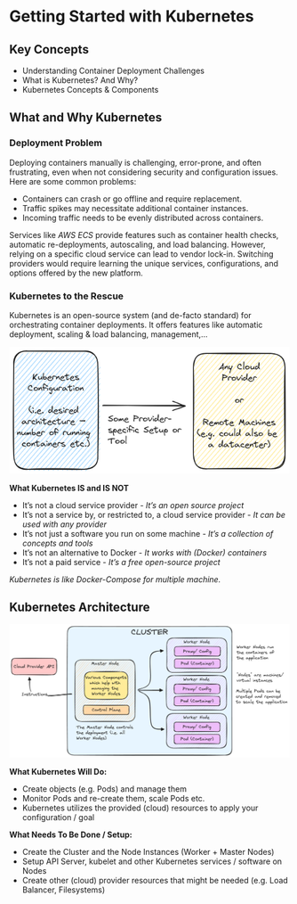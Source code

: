 # Getting Started with Kubernetes

## Key Concepts

- Understanding Container Deployment Challenges
- What is Kubernetes? And Why?
- Kubernetes Concepts & Components

## What and Why Kubernetes

### Deployment Problem

Deploying containers manually is challenging, error-prone, and often frustrating, even when not considering security and configuration issues. Here are some common problems:

- Containers can crash or go offline and require replacement.
- Traffic spikes may necessitate additional container instances.
- Incoming traffic needs to be evenly distributed across containers.

Services like _AWS ECS_ provide features such as container health checks, automatic re-deployments, autoscaling, and load balancing. However, relying on a specific cloud service can lead to vendor lock-in. Switching providers would require learning the unique services, configurations, and options offered by the new platform.

### Kubernetes to the Rescue

Kubernetes is an open-source system (and de-facto standard) for orchestrating container deployments. It offers features like automatic deployment, scaling & load balancing, management,...

![why k8s](./docs/why-k8s.excalidraw.png)

**What Kubernetes IS and IS NOT**<br />

- It’s not a cloud service provider - _It’s an open source project_
- It’s not a service by, or restricted to, a cloud service provider - _It can be used with any provider_
- It’s not just a software you run on some machine - _It’s a collection of concepts and tools_
- It’s not an alternative to Docker - _It works with (Docker) containers_
- It’s not a paid service - _It’s a free open-source project_

_Kubernetes is like Docker-Compose for multiple machine._

## Kubernetes Architecture

![core concepts](./docs/core-concepts.excalidraw.png)

**What Kubernetes Will Do:**<br />

- Create objects (e.g. Pods) and manage them
- Monitor Pods and re-create them, scale Pods etc.
- Kubernetes utilizes the provided (cloud) resources to apply your configuration / goal

**What Needs To Be Done / Setup:**<br >

- Create the Cluster and the Node Instances (Worker + Master Nodes)
- Setup API Server, kubelet and other Kubernetes services / software on Nodes
- Create other (cloud) provider resources that might be needed (e.g. Load Balancer, Filesystems)
